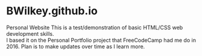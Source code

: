 # BWilkey.github.io
Personal Website
This is a test/demonstration of basic HTML/CSS web development skills.  
I based it on the Personal Portfolio project that FreeCodeCamp had me do in 2016.
Plan is to make updates over time as I learn more.
